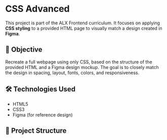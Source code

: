 # CSS Advanced

This project is part of the ALX Frontend curriculum. It focuses on applying **CSS styling** to a provided HTML page to visually match a design created in **Figma**.

## 🎯 Objective

Recreate a full webpage using only CSS, based on the structure of the provided HTML and a Figma design mockup. The goal is to closely match the design in spacing, layout, fonts, colors, and responsiveness.

## 🛠️ Technologies Used

- HTML5
- CSS3
- Figma (for reference design)

## 📁 Project Structure

